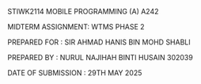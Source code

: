 STIWK2114 MOBILE PROGRAMMING (A) A242

MIDTERM ASSIGNMENT: WTMS PHASE 2

PREPARED FOR : SIR AHMAD HANIS BIN MOHD SHABLI

PREPARED BY : NURUL NAJIHAH BINTI HUSAIN 302039

DATE OF SUBMISSION : 29TH MAY 2025
